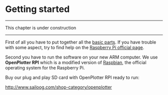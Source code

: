 # Getting started

---

This chapter is under construction

---

First of all you have to put together all the [basic parts](required.md). If you have trouble with some aspect, try to find help on the [Raspberry Pi official page](https://www.raspberrypi.org/help/).

Second you have to run the software on your new ARM computer. We use **OpenPlotter RPI** which is a modified version of [Raspbian](https://www.raspbian.org/), the official operating system for the Raspberry Pi.

Buy our plug and play SD card with OpenPlotter RPI ready to run:

http://www.sailoog.com/shop-category/openplotter
